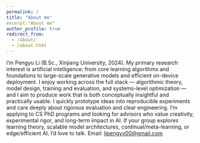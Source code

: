 ```yaml
---
permalink: /
title: "About me"
excerpt:"About me"
author_profile: true
redirect_from: 
  - /about/
  - /about.html
---
```


I’m Pengyu Li (B.Sc., Xinjiang University, 2024). My primary research interest is artificial intelligence: from core learning algorithms and foundations to large-scale generative models and efficient on-device deployment. I enjoy working across the full stack — algorithmic theory, model design, training and evaluation, and systems-level optimization — and I aim to produce work that is both conceptually insightful and practically usable. I quickly prototype ideas into reproducible experiments and care deeply about rigorous evaluation and clear engineering. I’m applying to CS PhD programs and looking for advisors who value creativity, experimental rigor, and long-term impact in AI. If your group explores learning theory, scalable model architectures, continual/meta-learning, or edge/efficient AI, I’d love to talk. Email: lipengyv00@gmail.com
